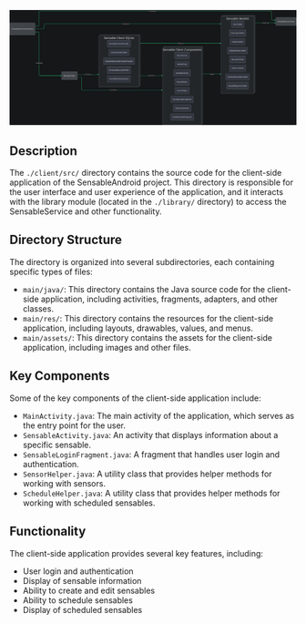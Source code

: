 ![Alt text](./README.md.svg)

## Description

The `./client/src/` directory contains the source code for the client-side application of the SensableAndroid project. This directory is responsible for the user interface and user experience of the application, and it interacts with the library module (located in the `./library/` directory) to access the SensableService and other functionality.


## Directory Structure

The directory is organized into several subdirectories, each containing specific types of files:

* `main/java/`: This directory contains the Java source code for the client-side application, including activities, fragments, adapters, and other classes.
* `main/res/`: This directory contains the resources for the client-side application, including layouts, drawables, values, and menus.
* `main/assets/`: This directory contains the assets for the client-side application, including images and other files.


## Key Components

Some of the key components of the client-side application include:

* `MainActivity.java`: The main activity of the application, which serves as the entry point for the user.
* `SensableActivity.java`: An activity that displays information about a specific sensable.
* `SensableLoginFragment.java`: A fragment that handles user login and authentication.
* `SensorHelper.java`: A utility class that provides helper methods for working with sensors.
* `ScheduleHelper.java`: A utility class that provides helper methods for working with scheduled sensables.


## Functionality

The client-side application provides several key features, including:

* User login and authentication
* Display of sensable information
* Ability to create and edit sensables
* Ability to schedule sensables
* Display of scheduled sensables



